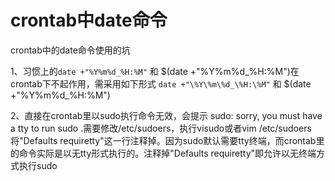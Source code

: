 # crontab中date命令

crontab中的date命令使用的坑

1、习惯上的`date +"%Y%m%d_%H:%M"` 和 $(date +"%Y%m%d_%H:%M")在crontab下不起作用，需采用如下形式 `date +"\%Y\%m\%d_\%H:\%M"` 和 $(date +"\%Y\%m\%d_\%H:\%M")

2、直接在crontab里以sudo执行命令无效，会提示 sudo: sorry, you must have a tty to run sudo .需要修改/etc/sudoers，执行visudo或者vim /etc/sudoers 将"Defaults  requiretty"这一行注释掉。因为sudo默认需要tty终端，而crontab里的命令实际是以无tty形式执行的。注释掉"Defaults  requiretty"即允许以无终端方式执行sudo

